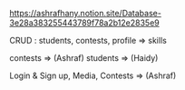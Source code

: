 https://ashrafhany.notion.site/Database-3e28a383255443789f78a2b12e2835e9




 CRUD :  students, contests, profile => skills

contests => (Ashraf)
students => (Haidy)


Login & Sign up, Media, Contests => (Ashraf)


